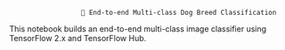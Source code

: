                       🐶 End-to-end Multi-class Dog Breed Classification

This notebook builds an end-to-end multi-class image classifier using TensorFlow 2.x and TensorFlow Hub.